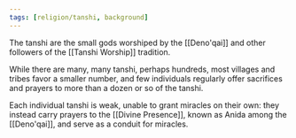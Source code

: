 ```yaml
---
tags: [religion/tanshi, background]
---
```


The tanshi are the small gods worshiped by the [[Deno'qai]] and other followers of the [[Tanshi Worship]] tradition. 

While there are many, many tanshi, perhaps hundreds, most villages and tribes favor a smaller number, and few individuals regularly offer sacrifices and prayers to more than a dozen or so of the tanshi. 

Each individual tanshi is weak, unable to grant miracles on their own: they instead carry prayers to the [[Divine Presence]], known as Anida among the [[Deno'qai]], and serve as a conduit for miracles. 


